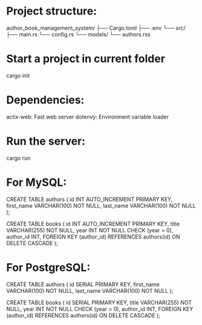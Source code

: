 # Project structure:
author_book_management_system/
├── Cargo.toml
├── .env
└── src/
    ├── main.rs
    └── config.rs
    └── models/
        └── authors.rss
        
# Start a project in current folder
cargo init

# Dependencies:
actix-web: Fast web server
dotenvy: Environment variable loader

# Run the server:
cargo run


# For MySQL:
CREATE TABLE authors (
    id INT AUTO_INCREMENT PRIMARY KEY,
    first_name VARCHAR(100) NOT NULL,
    last_name VARCHAR(100) NOT NULL
);

CREATE TABLE books (
    id INT AUTO_INCREMENT PRIMARY KEY,
    title VARCHAR(255) NOT NULL,
    year INT NOT NULL CHECK (year > 0),
    author_id INT,
    FOREIGN KEY (author_id) REFERENCES authors(id) ON DELETE CASCADE
);

# For PostgreSQL:
CREATE TABLE authors (
    id SERIAL PRIMARY KEY,
    first_name VARCHAR(100) NOT NULL,
    last_name VARCHAR(100) NOT NULL
);

CREATE TABLE books (
    id SERIAL PRIMARY KEY,
    title VARCHAR(255) NOT NULL,
    year INT NOT NULL CHECK (year > 0),
    author_id INT,
    FOREIGN KEY (author_id) REFERENCES authors(id) ON DELETE CASCADE
);